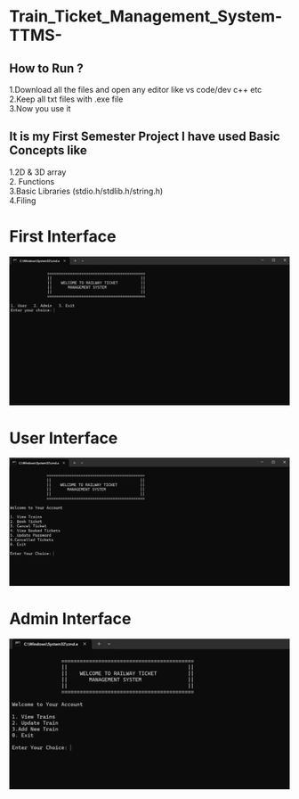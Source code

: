 # Train_Ticket_Management_System-TTMS-
## How to Run ?
1.Download all the files and open any editor like vs code/dev c++ etc  
2.Keep all txt files with .exe file  
3.Now you use it  

## It is my First Semester Project I have used Basic Concepts like
1.2D & 3D array  
2. Functions  
3.Basic Libraries (stdio.h/stdlib.h/string.h)  
4.Filing  

# First Interface
![Alt Text](https://github.com/AfsarRasool/Train_Ticket_Management_System-TTMS-/raw/main/Project%20Images/1.png)  

# User Interface
![Alt Text](https://github.com/AfsarRasool/Train_Ticket_Management_System-TTMS-/raw/main/Project%20Images/2.png)


# Admin Interface
![Alt Text](https://github.com/AfsarRasool/Train_Ticket_Management_System-TTMS-/raw/main/Project%20Images/admin.png)

